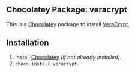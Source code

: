 ## Chocolatey Package: veracrypt
This is a [Chocolatey](https://chocolatey.org/) package to install [VeraCrypt](https://veracrypt.codeplex.com/).

## Installation
1. Install [Chocolatey](https://chocolatey.org/) *(if not already installed)*.
2. `choco install veracrypt`.

